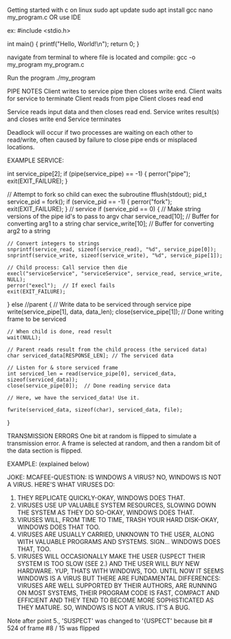 Getting started with c on linux
sudo apt update
sudo apt install gcc
nano my_program.c OR use IDE

ex:
#include <stdio.h>

int main()
{
    printf("Hello, World!\n");
    return 0;
}

navigate from terminal to where file is located and compile:
gcc -o my_program my_program.c

Run the program
./my_program


PIPE NOTES
Client writes to service pipe then closes write end.
Client waits for service to terminate
Client reads from pipe
Client closes read end

Service reads input data and then closes read end.
Service writes result(s) and closes write end
Service terminates

Deadlock will occur if two processes are waiting on each other to read/write,
often caused by failure to close pipe ends or misplaced locations.

EXAMPLE SERVICE:

int service_pipe[2];
if (pipe(service_pipe) == -1) {
    perror("pipe");
    exit(EXIT_FAILURE);
}

// Attempt to fork so child can exec the subroutine
fflush(stdout);
pid_t service_pid = fork();
if (service_pid == -1) {
    perror("fork");
    exit(EXIT_FAILURE);
}
// service
if (service_pid == 0)
{
    // Make string versions of the pipe id's to pass to argv
    char service_read[10]; // Buffer for converting arg1 to a string
    char service_write[10]; // Buffer for converting arg2 to a string

    // Convert integers to strings
    snprintf(service_read, sizeof(service_read), "%d", service_pipe[0]);
    snprintf(service_write, sizeof(service_write), "%d", service_pipe[1]);
    
    // Child process: Call service then die
    execl("serviceService", "serviceService", service_read, service_write, NULL);
    perror("execl");  // If execl fails
    exit(EXIT_FAILURE);
}
else //parent
{
    // Write data to be serviced through service pipe
    write(service_pipe[1], data, data_len);
    close(service_pipe[1]);  // Done writing frame to be serviced

    // When child is done, read result
    wait(NULL);

    // Parent reads result from the child process (the serviced data)
    char serviced_data[RESPONSE_LEN]; // The serviced data

    // Listen for & store serviced frame
    int serviced_len = read(service_pipe[0], serviced_data, sizeof(serviced_data));
    close(service_pipe[0]);  // Done reading service data

    // Here, we have the serviced_data! Use it.

    fwrite(serviced_data, sizeof(char), serviced_data, file);

}



TRANSMISSION ERRORS
One bit at random is flipped to simulate a transmission error.
A frame is selected at random, and then a random bit of the data section is flipped.

EXAMPLE: (explained below)

JOKE:
MCAFEE-QUESTION: IS WINDOWS A VIRUS?
NO, WINDOWS IS NOT A VIRUS. HERE'S WHAT VIRUSES DO:
1. THEY REPLICATE QUICKLY-OKAY, WINDOWS DOES THAT.
2. VIRUSES USE UP VALUABLE SYSTEM RESOURCES, SLOWING DOWN THE SYSTEM AS THEY DO SO-OKAY,
WINDOWS DOES THAT.
3. VIRUSES WILL, FROM TIME TO TIME, TRASH YOUR HARD DISK-OKAY, WINDOWS DOES THAT TOO.
4. VIRUSES ARE USUALLY CARRIED, UNKNOWN TO THE USER, ALONG WITH VALUABLE PROGRAMS AND
SYSTEMS. SIGN... WINDOWS DOES THAT, TOO.
5. VIRUSES WILL OCCASIONALLY MAKE THE USER {USPECT THEIR SYSTEM IS TOO SLOW (SEE 2.) AND THE
USER WILL BUY NEW HARDWARE. YUP, THATS WITH WINDOWS, TOO.
UNTIL NOW IT SEEMS WINDOWS IS A VIRUS BUT THERE ARE FUNDAMENTAL DIFFERENCES:
VIRUSES ARE WELL SUPPORTED BY THEIR AUTHORS, ARE RUNNING ON MOST SYSTEMS, THEIR PROGRAM
CODE IS FAST, COMPACT AND EFFICIENT AND THEY TEND TO BECOME MORE SOPHISTICATED AS THEY
MATURE.
SO, WINDOWS IS NOT A VIRUS. IT'S A BUG.

Note after point 5., 'SUSPECT' was changed to '{USPECT' because bit # 524 of frame #8 / 15 was flipped